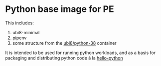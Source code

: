 # Python base image for PE

This includes:
 1. ubi8-minimal
 2. pipenv
 3. some structure from the [ubi8/python-38] container

It is intended to be used for running python workloads, and as a basis for
packaging and distributing python code à la [hello-python]

[ubi8/python-38]: https://catalog.redhat.com/software/containers/ubi8/python-38/5dde9cacbed8bd164a0af24a?container-tabs=dockerfile&tag=latest
[hello-python]: https://github.com/CUB-OIT-PE/hello-python

